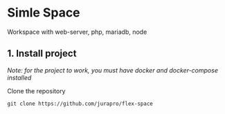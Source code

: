 # Simle Space
Workspace with web-server, php, mariadb, node

## 1. Install project
*Note: for the project to work, you must have docker and docker-compose installed*

Clone the repository

`git clone https://github.com/jurapro/flex-space`


